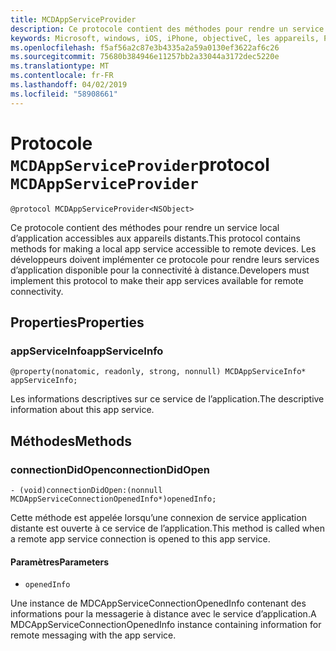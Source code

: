 ```yaml
---
title: MCDAppServiceProvider
description: Ce protocole contient des méthodes pour rendre un service local d’application accessibles aux appareils distants.
keywords: Microsoft, windows, iOS, iPhone, objectiveC, les appareils, Project Rome connectés
ms.openlocfilehash: f5af56a2c87e3b4335a2a59a0130ef3622af6c26
ms.sourcegitcommit: 75680b384946e11257bb2a33044a3172dec5220e
ms.translationtype: MT
ms.contentlocale: fr-FR
ms.lasthandoff: 04/02/2019
ms.locfileid: "58908661"
---
```

# <a name="protocol-mcdappserviceprovider"></a><span data-ttu-id="75d36-104">Protocole `MCDAppServiceProvider`</span><span class="sxs-lookup"><span data-stu-id="75d36-104">protocol `MCDAppServiceProvider`</span></span>

```
@protocol MCDAppServiceProvider<NSObject>
```

<span data-ttu-id="75d36-105">Ce protocole contient des méthodes pour rendre un service local d’application accessibles aux appareils distants.</span><span class="sxs-lookup"><span data-stu-id="75d36-105">This protocol contains methods for making a local app service accessible to remote devices.</span></span> <span data-ttu-id="75d36-106">Les développeurs doivent implémenter ce protocole pour rendre leurs services d’application disponible pour la connectivité à distance.</span><span class="sxs-lookup"><span data-stu-id="75d36-106">Developers must implement this protocol to make their app services available for remote connectivity.</span></span>

## <a name="properties"></a><span data-ttu-id="75d36-107">Properties</span><span class="sxs-lookup"><span data-stu-id="75d36-107">Properties</span></span>
 
### <a name="appserviceinfo"></a><span data-ttu-id="75d36-108">appServiceInfo</span><span class="sxs-lookup"><span data-stu-id="75d36-108">appServiceInfo</span></span>
`@property(nonatomic, readonly, strong, nonnull) MCDAppServiceInfo* appServiceInfo;`

<span data-ttu-id="75d36-109">Les informations descriptives sur ce service de l’application.</span><span class="sxs-lookup"><span data-stu-id="75d36-109">The descriptive information about this app service.</span></span>

## <a name="methods"></a><span data-ttu-id="75d36-110">Méthodes</span><span class="sxs-lookup"><span data-stu-id="75d36-110">Methods</span></span>

### <a name="connectiondidopen"></a><span data-ttu-id="75d36-111">connectionDidOpen</span><span class="sxs-lookup"><span data-stu-id="75d36-111">connectionDidOpen</span></span>
`- (void)connectionDidOpen:(nonnull MCDAppServiceConnectionOpenedInfo*)openedInfo;`

<span data-ttu-id="75d36-112">Cette méthode est appelée lorsqu’une connexion de service application distante est ouverte à ce service de l’application.</span><span class="sxs-lookup"><span data-stu-id="75d36-112">This method is called when a remote app service connection is opened to this app service.</span></span>

#### <a name="parameters"></a><span data-ttu-id="75d36-113">Paramètres</span><span class="sxs-lookup"><span data-stu-id="75d36-113">Parameters</span></span> 
* `openedInfo`

<span data-ttu-id="75d36-114">Une instance de MDCAppServiceConnectionOpenedInfo contenant des informations pour la messagerie à distance avec le service d’application.</span><span class="sxs-lookup"><span data-stu-id="75d36-114">A MDCAppServiceConnectionOpenedInfo instance containing information for remote messaging with the app service.</span></span>